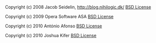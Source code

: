 Copyright (c) 2008 Jacob Seidelin, http://blog.nihilogic.dk/
[BSD License](http://opensource.org/licenses/BSD-3-Clause)

Copyright (c) 2009 Opera Software ASA
[BSD License](http://dev.opera.com/licenses/bsd/)

Copyright (c) 2010 António Afonso
[BSD License](http://opensource.org/licenses/BSD-3-Clause)

Copyright (c) 2010 Joshua Kifer
[BSD License](http://opensource.org/licenses/BSD-3-Clause)